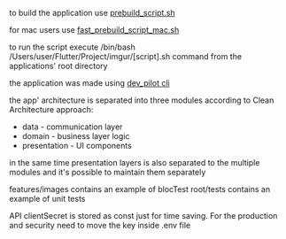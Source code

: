 to build the application use [prebuild_script.sh](prebuild_script.sh)

for mac users use [fast_prebuild_script_mac.sh](fast_prebuild_script_mac.sh)

to run the script execute /bin/bash /Users/user/Flutter/Project/imgur/[script].sh command from the applications' root
directory

the application was made using [dev_pilot cli](https://pub.dev/packages/dev_pilot)

the app' architecture is separated into three modules according to Clean Architecture approach:

- data - communication layer
- domain - business layer logic
- presentation - UI components

in the same time presentation layers is also separated to the multiple modules and it's possible to maintain them
separately

features/images contains an example of blocTest
root/tests contains an example of unit tests

API clientSecret is stored as const just for time saving. For the production and security need to move the key inside .env
file 








